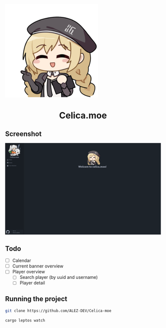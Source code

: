 <img src="/public/celica_pointing.png" alt="Website screenshot" width="300" height="300">

<div align="center">
    <h1>Celica.moe</h1>
</div>

## Screenshot

<img src="/readme/screenshot.png" alt="Website screenshot">

## Todo

- [ ] Calendar
- [ ] Current banner overview
- [ ] Player overview
  - [ ] Search player (by uuid and username)
  - [ ] Player detail

## Running the project

```bash
git clone https://github.com/ALEZ-DEV/Celica-moe
```

```bash
cargo leptos watch
```